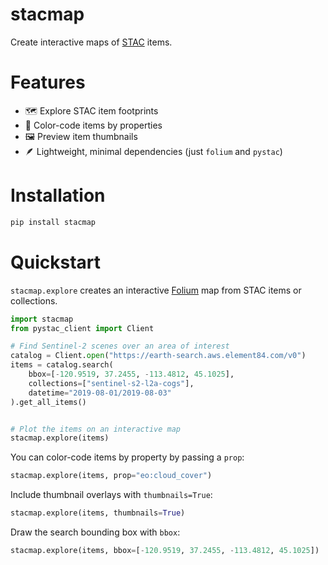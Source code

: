 # stacmap

Create interactive maps of [STAC]() items.

# Features

- 🗺️ Explore STAC item footprints
- 🌈 Color-code items by properties
- 🖼️ Preview item thumbnails
- 🪶 Lightweight, minimal dependencies (just `folium` and `pystac`)

# Installation

```bash
pip install stacmap
```

# Quickstart

`stacmap.explore` creates an interactive [Folium]() map from STAC items or collections.

```python
import stacmap
from pystac_client import Client

# Find Sentinel-2 scenes over an area of interest
catalog = Client.open("https://earth-search.aws.element84.com/v0")
items = catalog.search(
    bbox=[-120.9519, 37.2455, -113.4812, 45.1025],
    collections=["sentinel-s2-l2a-cogs"],
    datetime="2019-08-01/2019-08-03"
).get_all_items()


# Plot the items on an interactive map
stacmap.explore(items)
```

You can color-code items by property by passing a `prop`:

```python
stacmap.explore(items, prop="eo:cloud_cover")
```

Include thumbnail overlays with `thumbnails=True`:

```python
stacmap.explore(items, thumbnails=True)
```

Draw the search bounding box with `bbox`:
```python
stacmap.explore(items, bbox=[-120.9519, 37.2455, -113.4812, 45.1025])
```